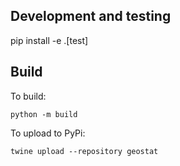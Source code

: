 ## Development and testing

pip install -e .[test]

## Build

To build:
```
python -m build
```
To upload to PyPi:
```
twine upload --repository geostat
```


